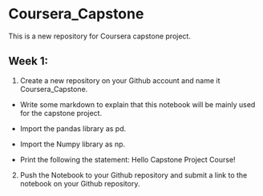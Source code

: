 # Coursera_Capstone
This is a new repository for Coursera capstone project.
## Week 1:
1. Create a new repository on your Github account and name it Coursera_Capstone.

- Write some markdown to explain that this notebook will be mainly used for the capstone project.

- Import the pandas library as pd.
- Import the Numpy library as np.
- Print the following the statement: Hello Capstone Project Course!

2. Push the Notebook to your Github repository and submit a link to the notebook on your Github repository.

